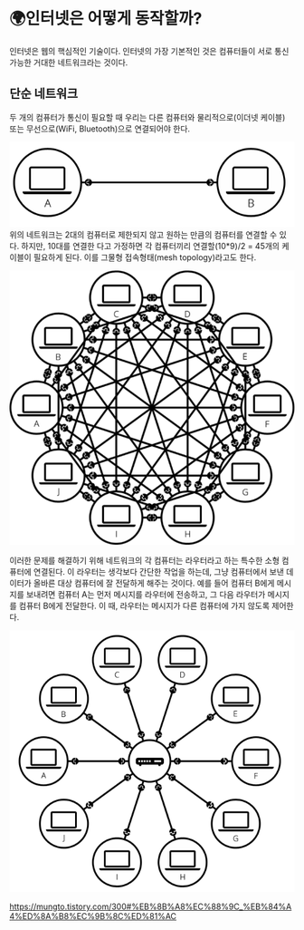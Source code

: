 # 🌍인터넷은 어떻게 동작할까?

인터넷은 웹의 핵심적인 기술이다. 인터넷의 가장 기본적인 것은 컴퓨터들이 서로 통신 가능한 거대한 네트워크라는 것이다.

## 단순 네트워크

두 개의 컴퓨터가 통신이 필요할 때 우리는 다른 컴퓨터와 물리적으로(이더넷 케이블) 또는 무선으로(WiFi, Bluetooth)으로 연결되어야 한다.

![](https://github.com/ingyeomnote/TIL/blob/main/Internet/images/network_01.png?raw=true)
위의 네트워크는 2대의 컴퓨터로 제한되지 않고 원하는 만큼의 컴퓨터를 연결할 수 있다. 하지만, 10대를 연결한 다고 가정하면 각 컴퓨터끼리 연결할(10*9)/2 = 45개의 케이블이 필요하게 된다. 이를 그물형 접속형태(mesh topology)라고도 한다.


![](https://github.com/ingyeomnote/TIL/blob/main/Internet/images/network_02.png?raw=true)

이러한 문제를 해결하기 위해 네트워크의 각 컴퓨터는 라우터라고 하는 특수한 소형 컴퓨터에 연결된다. 이 라우터는 생각보다 간단한 작업을 하는데, 그냥 컴퓨터에서 보낸 데이터가 올바른 대상 컴퓨터에 잘 전달하게 해주는 것이다. 예를 들어 컴퓨터 B에게 메시지를 보내려면 컴퓨터 A는 먼저 메시지를 라우터에 전송하고, 그 다음 라우터가 메시지를 컴퓨터 B에게 전달한다. 이 때, 라우터는 메시지가 다른 컴퓨터에 가지 않도록 제어한다.

![](https://github.com/ingyeomnote/TIL/blob/main/Internet/images/network_03.png?raw=true)


https://mungto.tistory.com/300#%EB%8B%A8%EC%88%9C_%EB%84%A4%ED%8A%B8%EC%9B%8C%ED%81%AC